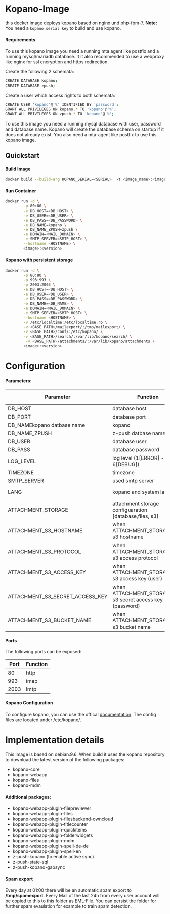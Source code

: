 # Kopano-Image

this docker image deploys kopano based on nginx und php-fpm-7.
**Note:** You need a `kopano serial key` to build and use kopano.

#### Requirements

To use this kopano image you need a running mta agent like postfix and a running mysql/mariadb database. It it also recommended to use a webproxy like nginx for ssl encryption and https redirection.

Create the following 2 schemata:
```sh
CREATE DATABASE kopano;
CREATE DATABASE zpush;
```

Create a user which access rights to both schemata:
```sh
CREATE USER 'kopano'@'%' IDENTIFIED BY 'password';
GRANT ALL PRIVILEGES ON kopano.* TO 'kopano'@'%';
GRANT ALL PRIVILEGES ON zpush.* TO 'kopano'@'%';
```


To use this image you need a running mysql database with user, password and database name. Kopano will create the database schema on startup if it does not already exist. You also need a mta-agent like postfix to use this kopano image.

## Quickstart

#### Build Image
```sh
docker build --build-arg KOPANO_SERIAL=<SERIAL>  -t <image_name>:<image_version>
```
#### Run Container
```sh
docker run -d \
        -p 80:80 \
        -e DB_HOST=<DB_HOST> \
        -e DB_USER=<DB_USER> \
        -e DB_PASS=<DB_PASSWORD> \
        -e DB_NAME=kopano \
        -e DB_NAME_ZPUSH=zpush \
        -e DOMAIN=<MAIL_DOMAIN> \
        -e SMTP_SERVER=<SMTP_HOST> \
        --hostname <HOSTNAME> \
        <image>:<version>
```

#### Kopano with persistent storage
```sh
docker run -d \
        -p 80:80 \
        -p 993:993 \
        -p 2003:2003 \
        -e DB_HOST=<DB_HOST> \
        -e DB_USER=<DB_USER> \
        -e DB_PASS=<DB_PASSWORD> \
        -e DB_NAME=<DB_NAME> \
        -e DOMAIN=<MAIL_DOMAIN> \
        -e SMTP_SERVER=<SMTP_HOST> \
        --hostname <HOSTNAME> \
        -v /etc/localtime:/etc/localtime,ro \
        -v <BASE_PATH>/mailexport/:/tmp/mailexport/ \
        -v <BASE_PATH>/conf/:/etc/kopano/ \
        -v <BASE_PATH>/search/:/var/lib/kopano/search/ \
         -v <BASE_PATH>/attachments/:/var/lib/kopano/attachments \
        <image>:<version>
```
# Configuration
#### Parameters:
Parameter | Function| Default Value|
---|---|---|
DB_HOST|database host|
DB_PORT|database port|3306
DB_NAMEkopano datbase name|kopano
DB_NAME_ZPUSH|z-push datbase name|kopano
DB_USER|database user|kopano
DB_PASS|database password|kopano
LOG_LEVEL|log level (1[ERROR] - 6[DEBUG])|3
TIMEZONE|timezone|Europe/Berlin
SMTP_SERVER|used smtp server|
LANG|kopano and system language|de_DE.UTF-8
ATTACHMENT_STORAGE|attachment storage configuaration [database,files, s3]|database
ATTACHMENT_S3_HOSTNAME|when ATTACHMENT_STORAGE=s3, s3 hostname |
ATTACHMENT_S3_PROTOCOL|when ATTACHMENT_STORAGE=s3, s3 access protocol | http
ATTACHMENT_S3_ACCESS_KEY|when ATTACHMENT_STORAGE=s3, s3 access key (user) |
ATTACHMENT_S3_SECRET_ACCESS_KEY|when ATTACHMENT_STORAGE=s3, s3 secret access key (password) |
ATTACHMENT_S3_BUCKET_NAME|when ATTACHMENT_STORAGE=s3, s3 bucket name | kopano-attachments


#### Ports
 The following ports can be exposed:

Port | Function
--- | --- |
80 |http|
993|imap|
2003|lmtp|



#### Kopano Configuration
 To configure kopano, you can use the offical [documentation](https://documentation.kopano.io/). The config files are located under /etc/kopano/.

# Implementation details
This image is based on debian:9.6. When build it uses the kopano repository to download the latest version of the following packages:
- kopano-core
- kopano-webapp
- kopano-files
- kopano-mdm

#### Additional packages:
- kopano-webapp-plugin-filepreviewer
- kopano-webapp-plugin-files
- kopano-webapp-plugin-filesbackend-owncloud
- kopano-webapp-plugin-titlecounter
- kopano-webapp-plugin-quickitems
- kopano-webapp-plugin-folderwidgets
- kopano-webapp-plugin-mdm
- kopano-webapp-plugin-spell-de-de
- kopano-webapp-plugin-spell-en
- z-push-kopano (to enable active sync)
- z-push-state-sql
- z-push-kopano-gabsync
#### Spam export
Every day at 01:00 there will be an automatic spam export to **/tmp/spamexport**. Every Mail of the last 24h from every user account will be copied to this to this folder as EML-File. You can persist the folder for further spam evaulation for example to train spam detection.






